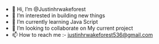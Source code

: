 - 👋 Hi, I’m @Justinhrwakeforest
- 👀 I’m interested in building new things
- 🌱 I’m currently learning Java Script
- 💞️ I’m looking to collaborate on My current project
- 📫 How to reach me :- justinhrwakeforest536@gmail.com

<!---
Justinhrwakeforest/Justinhrwakeforest is a ✨ special ✨ repository because its `README.md` (this file) appears on your GitHub profile.
You can click the Preview link to take a look at your changes.
--->
